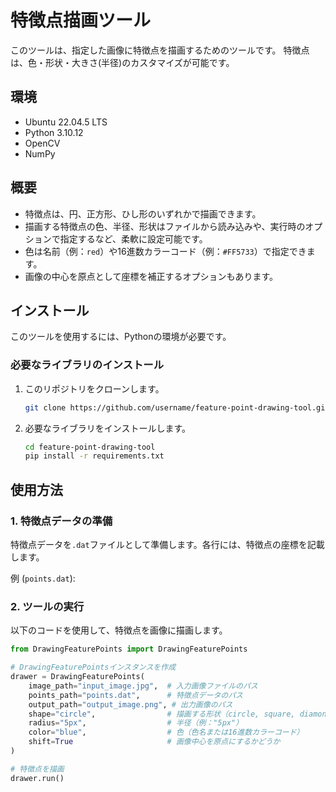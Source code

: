 # 特徴点描画ツール

このツールは、指定した画像に特徴点を描画するためのツールです。
特徴点は、色・形状・大きさ(半径)のカスタマイズが可能です。

## 環境
- Ubuntu 22.04.5 LTS
- Python 3.10.12
- OpenCV
- NumPy

## 概要
- 特徴点は、円、正方形、ひし形のいずれかで描画できます。
- 描画する特徴点の色、半径、形状はファイルから読み込みや、実行時のオプションで指定するなど、柔軟に設定可能です。
- 色は名前（例：`red`）や16進数カラーコード（例：`#FF5733`）で指定できます。
- 画像の中心を原点として座標を補正するオプションもあります。

## インストール

このツールを使用するには、Pythonの環境が必要です。

### 必要なライブラリのインストール

1. このリポジトリをクローンします。
    ```bash
    git clone https://github.com/username/feature-point-drawing-tool.git
    ```

2. 必要なライブラリをインストールします。
    ```bash
    cd feature-point-drawing-tool
    pip install -r requirements.txt
    ```

## 使用方法

### 1. 特徴点データの準備
特徴点データを`.dat`ファイルとして準備します。各行には、特徴点の座標を記載します。

例 (`points.dat`):
### 2. ツールの実行

以下のコードを使用して、特徴点を画像に描画します。

```python
from DrawingFeaturePoints import DrawingFeaturePoints

# DrawingFeaturePointsインスタンスを作成
drawer = DrawingFeaturePoints(
    image_path="input_image.jpg",  # 入力画像ファイルのパス
    points_path="points.dat",      # 特徴点データのパス
    output_path="output_image.png", # 出力画像のパス
    shape="circle",                # 描画する形状（circle, square, diamond）
    radius="5px",                  # 半径（例："5px"）
    color="blue",                  # 色（色名または16進数カラーコード）
    shift=True                     # 画像中心を原点にするかどうか
)

# 特徴点を描画
drawer.run()
